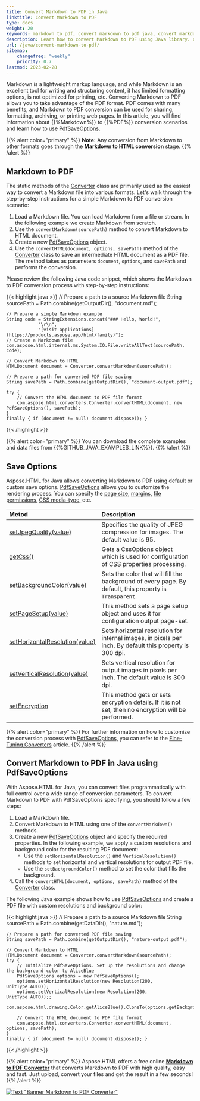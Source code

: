 ```yaml
---
title: Convert Markdown to PDF in Java
linktitle: Convert Markdown to PDF
type: docs
weight: 20
keywords: markdown to pdf, convert markdown to pdf java, convert markdown to pdf, markdown to pdf conversion, markdown to pdf converter, save options, stream provider, java code
description: Learn how to convert Markdown to PDF using Java library. Consider various Markdown to PDF conversion scenarios in Java code.
url: /java/convert-markdown-to-pdf/
sitemap:
    changefreq: "weekly"
    priority: 0.7
lastmod: 2023-02-28
---
```


<link href="./../style.css" rel="stylesheet" type="text/css" />

Markdown is a lightweight markup language, and while Markdown is an excellent tool for writing and structuring content, it has limited formatting options, is not optimized for printing, etc. Converting Markdown to PDF allows you to take advantage of the PDF format. PDF comes with many benefits, and Markdown to PDF conversion can be used for sharing, formatting, archiving, or printing web pages. In this article, you will find information about {{%Markdown%}} to {{%PDF%}} conversion scenarios and learn how to use [PdfSaveOptions.](https://reference.aspose.com/html/java/com.aspose.html.saving/pdfsaveoptions)

{{% alert color="primary" %}}
**Note:** Any conversion from Markdown to other formats goes through the **Markdown to HTML conversion** stage.
{{% /alert %}}

## **Markdown to PDF**

The static methods of the [Converter](https://reference.aspose.com/html/java/com.aspose.html.converters/converter) class are primarily used as the easiest way to convert a Markdown file into various formats. Let's walk through the step-by-step instructions for a simple Markdown to PDF conversion scenario:

1. Load a Markdown file. You can load Markdown from a file or stream. In the following example we create Markdown from scratch.
1. Use the `convertMarkdown(sourcePath)` method to convert Markdown to HTML document. 
1. Create a new [PdfSaveOptions](https://reference.aspose.com/html/java/com.aspose.html.saving/pdfsaveoptions) object. 
1. Use the `сonvertHTML(document, options, savePath)` method of the [Converter](https://reference.aspose.com/html/java/com.aspose.html.converters/converter) class to save an intermediate HTML document as a PDF file. The method takes as parameters `document`, `options`, and `savePath` and performs the conversion.

Please review the following Java code snippet, which shows the Markdown to PDF conversion process with step-by-step instructions:

{{< highlight java >}}
    // Prepare a path to a source Markdown file
    String sourcePath = Path.combine(getOutputDir(), "document.md");

    // Prepare a simple Markdown example
    String code = StringExtensions.concat("### Hello, World!", 
                "\r\n", 
                "[visit applications](https://products.aspose.app/html/family)");
    // Create a Markdown file
    com.aspose.html.internal.ms.System.IO.File.writeAllText(sourcePath, code);            

    // Convert Markdown to HTML 
    HTMLDocument document = Converter.convertMarkdown(sourcePath);

    // Prepare a path for converted PDF file saving
    String savePath = Path.combine(getOutputDir(), "document-output.pdf");

    try {
        // Convert the HTML document to PDF file format
        com.aspose.html.converters.Converter.convertHTML(document, new PdfSaveOptions(), savePath);
    }
    finally { if (document != null) document.dispose(); }    
{{< /highlight >}}

{{% alert color="primary" %}}
You can download the complete examples and data files from {{%GITHUB_JAVA_EXAMPLES_LINK%}}.
{{% /alert %}}

## **Save Options**

Aspose.HTML for Java allows converting Markdown to PDF using default or custom save options. [PdfSaveOptions](https://reference.aspose.com/html/java/com.aspose.html.saving/pdfsaveoptions) allows you to customize the rendering process. You can specify the [page size,](https://reference.aspose.com/html/java/com.aspose.html.rendering/RenderingOptions#getPageSetup--) [margins,](https://reference.aspose.com/html/java/com.aspose.html.drawing/Page#getMargin--) [file permissions,](https://reference.aspose.com/html/java/com.aspose.html.rendering.pdf.encryption/pdfencryptioninfo) [CSS media-type,](https://reference.aspose.com/html/java/com.aspose.html.rendering/MediaType) etc. 

| Metod                                                     | Description                                                  |
| :----------------------------------------------------------- | :----------------------------------------------------------- |
| [setJpegQuality(value)](https://reference.aspose.com/html/java/com.aspose.html.rendering.pdf/PdfRenderingOptions#setJpegQuality--) | Specifies the quality of JPEG compression for images. The default value is 95. |
| [getCss()](https://reference.aspose.com/html/java/com.aspose.html.rendering/RenderingOptions#getCss--) | Gets a [CssOptions](https://reference.aspose.com/html/java/com.aspose.html.rendering/CssOptions) object which is used for configuration of CSS properties processing. |
| [setBackgroundColor(value)](https://reference.aspose.com/html/java/com.aspose.html.rendering/RenderingOptions#setBackgroundColor-com.aspose.ms.System.Drawing.Color-) | Sets the color that will fill the background of every page. By default, this property is `Transparent`. |
| [setPageSetup(value)](https://reference.aspose.com/html/java/com.aspose.html.rendering/RenderingOptions#setPageSetup-com.aspose.rendering.PageSetup-) | This method sets a page setup object and uses it for configuration output page-set. |
| [setHorizontalResolution(value)](https://reference.aspose.com/html/java/com.aspose.html.rendering/RenderingOptions#setHorizontalResolution-com.aspose.drawing.Resolution-) | Sets horizontal resolution for internal images, in pixels per inch. By default this property is 300 dpi.|
| [setVerticalResolution(value)](https://reference.aspose.com/html/java/com.aspose.html.rendering/RenderingOptions#setVerticalResolution-com.aspose.drawing.Resolution-) | Sets vertical resolution for output images in pixels per inch. The default value is 300 dpi. |
| [setEncryption](https://reference.aspose.com/html/java/com.aspose.html.rendering.pdf/PdfRenderingOptions#setEncryption-com.aspose.rendering.pdf.encryption.PdfEncryptionInfo-) | This method gets or sets encryption details. If it is not set, then no encryption will be performed. |

{{% alert color="primary" %}}
For further information on how to customize the conversion process with [PdfSaveOptions,](https://reference.aspose.com/html/java/com.aspose.html.saving/pdfsaveoptions) you can refer to the [Fine-Tuning Converters](/html/java/converting-between-formats/fine-tuning-converters/) article.
{{% /alert %}}

## **Convert Markdown to PDF in Java using PdfSaveOptions**

With Aspose.HTML for Java, you can convert files programmatically with full control over a wide range of conversion parameters. To convert Markdown to PDF with PdfSaveOptions specifying, you should follow a few steps: 

1. Load a Markdown file. 
1. Convert Markdown to HTML using one of the `convertMarkdown()` methods. 
1. Create a new [PdfSaveOptions](https://reference.aspose.com/html/java/com.aspose.html.saving/pdfsaveoptions) object and specify the required properties. In the following example, we apply a custom resolutions and background color for the resulting PDF document:
    - Use the `setHorizontalResolution()` and `VerticalResolution()` methods to set horizontal and vertical resolutions for output PDF file.
    - Use the `setBackgroundColor()` method to set the color that fills the background.
1. Call the `сonvertHTML(document, options, savePath)` method of the [Converter](https://reference.aspose.com/html/java/com.aspose.html.converters/converter) class.

The following Java example shows how to use [PdfSaveOptions](https://reference.aspose.com/html/java/com.aspose.html.saving/pdfsaveoptions) and create a PDF file with custom resolutions and background color:

{{< highlight java >}}
    // Prepare a path to a source Markdown file
    String sourcePath = Path.combine(getDataDir(), "nature.md");

    // Prepare a path for converted PDF file saving 
    String savePath = Path.combine(getOutputDir(), "nature-output.pdf");

    // Convert Markdown to HTML
    HTMLDocument document = Converter.convertMarkdown(sourcePath);
    try {
        // Initialize PdfSaveOptions. Set up the resolutions and change the background color to AliceBlue
        PdfSaveOptions options = new PdfSaveOptions();
        options.setHorizontalResolution(new Resolution(200, UnitType.AUTO));
        options.setVerticalResolution(new Resolution(200, UnitType.AUTO));;
        com.aspose.html.drawing.Color.getAliceBlue().CloneTo(options.getBackgroundColor());       

        // Convert the HTML document to PDF file format
        com.aspose.html.converters.Converter.convertHTML(document, options, savePath);
    }
    finally { if (document != null) document.dispose(); }    
{{< /highlight >}}

{{% alert color="primary" %}}
Aspose.HTML offers a free online [**Markdown to PDF Converter**](https://products.aspose.app/html/conversion/md-to-pdf) that converts Markdown to PDF with high quality, easy and fast. Just upload, convert your files and get the result in a few seconds!
{{% /alert %}}

<a href="https://products.aspose.app/html/conversion/md-to-pdf" target="_blank">![Text "Banner Markdown to PDF Converter"](./../../images/md-to-pdf.png#center)</a>
